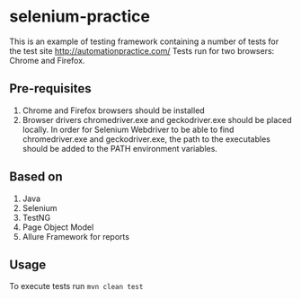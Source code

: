 # selenium-practice
This is an example of testing framework containing a number of tests for the test site http://automationpractice.com/
Tests run for two browsers: Chrome and Firefox.
## Pre-requisites
1. Chrome and Firefox browsers should be installed
2. Browser drivers chromedriver.exe and geckodriver.exe should be placed locally.
In order for Selenium Webdriver to be able to find chromedriver.exe and geckodriver.exe, the path to the executables should be added to the PATH environment variables.
## Based on
1. Java
2. Selenium
3. TestNG
4. Page Object Model
5. Allure Framework for reports
## Usage
To execute tests run
```mvn clean test```
